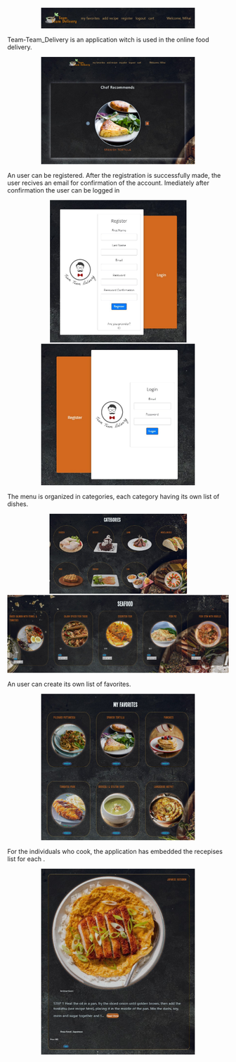 <p align="center">
<img  src="images/poza16.jpg" width="350">
</p>

Team-Team_Delivery is an application witch is used in the online food delivery.

<p align="center">
<img src="images/poza10.jpg" width="350">
  </p>

An user can be registered. After the registration is successfully made, the user recives an email for confirmation of the account. Imediately after confirmation the user can be logged in

<p align="center">
  <img src="images/poza13.jpg" width="311" title="hover text">
  <img src="images/poza14.jpg" width="350" >
</p>


The menu is organized in categories, each category having its own list of dishes.

<p align="center">
  <img src="images/poza11.jpg" width="313" title="hover text">
  <img src="images/poza17.jpg" width="510" >
</p>

An user can create its own list of favorites.
<p align="center">
<img src="images/poza12.jpg" width="350">
</p>

For the individuals who cook, the application has embedded the recepises list for each .
<p align="center">
<img  src="images/poza15.jpg" width="350">
</p>




